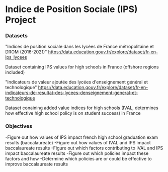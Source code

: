 # Indice de Position Sociale (IPS) Project

### Datasets

"Indices de position sociale dans les lycées de France métropolitaine et DROM (2016-2021)"
https://data.education.gouv.fr/explore/dataset/fr-en-ips_lycees

Dataset containing IPS values for high schools in France (offshore regions included)

"Indicateurs de valeur ajoutée des lycées d'enseignement général et technologique"
https://data.education.gouv.fr/explore/dataset/fr-en-indicateurs-de-resultat-des-lycees-denseignement-general-et-technologique

Dataset conaining added value indices for high schools (IVAL, determines how effective high school policy is on student success) in France

### Objectives

-Figure out how values of IPS impact french high school graduation exam results (baccalaureate)
-Figure out how values of IVAL and IPS impact baccalaureate results
-Figure out which factors contributing to IVAL and IPS impact baccalaureate results
-Figure out which policies impact these factors and how
-Determine which policies are or could be effective to improve baccalaureate results
